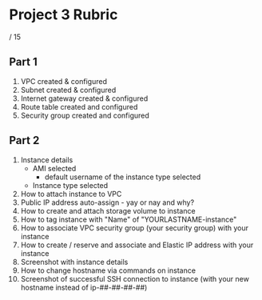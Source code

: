 # Project 3 Rubric

 / 15

## Part 1

1. VPC created & configured
2. Subnet created & configured
3. Internet gateway created & configured
4. Route table created and configured
5. Security group created and configured

## Part 2

1. Instance details
    - AMI selected
        - default username of the instance type selected
    - Instance type selected
2. How to attach instance to VPC
3. Public IP address auto-assign - yay or nay and why?
4. How to create and attach storage volume to instance
5. How to tag instance with "Name" of "YOURLASTNAME-instance"
6. How to associate VPC security group (your security group) with your instance
7. How to create / reserve and associate and Elastic IP address with your instance
8. Screenshot with instance details
9. How to change hostname via commands on instance
10. Screenshot of successful SSH connection to instance (with your new hostname instead of ip-##-##-##-##)